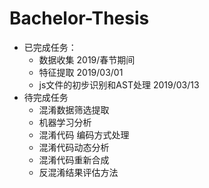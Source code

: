 # Bachelor-Thesis

- 已完成任务：
  - 数据收集  2019/春节期间
  - 特征提取  2019/03/01
  - js文件的初步识别和AST处理  2019/03/13
- 待完成任务
  - 混淆数据筛选提取  
  - 机器学习分析
  - 混淆代码 编码方式处理
  - 混淆代码动态分析
  - 混淆代码重新合成
  - 反混淆结果评估方法